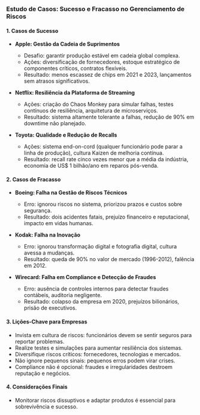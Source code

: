 ### Estudo de Casos: Sucesso e Fracasso no Gerenciamento de Riscos

#### 1. Casos de Sucesso

- **Apple: Gestão da Cadeia de Suprimentos**

  - Desafio: garantir produção estável em cadeia global complexa.
  - Ações: diversificação de fornecedores, estoque estratégico de componentes críticos, contratos flexíveis.
  - Resultado: menos escassez de chips em 2021 e 2023, lançamentos sem atrasos significativos.

- **Netflix: Resiliência da Plataforma de Streaming**

  - Ações: criação do Chaos Monkey para simular falhas, testes contínuos de resiliência, arquitetura de microserviços.
  - Resultado: sistema altamente tolerante a falhas, redução de 90% em downtime não planejado.

- **Toyota: Qualidade e Redução de Recalls**
  - Ações: sistema end-on-cord (qualquer funcionário pode parar a linha de produção), cultura Kaizen de melhoria contínua.
  - Resultado: recall rate cinco vezes menor que a média da indústria, economia de US$ 1 bilhão/ano em reparos pós-venda.

#### 2. Casos de Fracasso

- **Boeing: Falha na Gestão de Riscos Técnicos**

  - Erro: ignorou riscos no sistema, priorizou prazos e custos sobre segurança.
  - Resultado: dois acidentes fatais, prejuízo financeiro e reputacional, impacto em vidas humanas.

- **Kodak: Falha na Inovação**

  - Erro: ignorou transformação digital e fotografia digital, cultura avessa a mudanças.
  - Resultado: queda de 90% no valor de mercado (1996-2012), falência em 2012.

- **Wirecard: Falha em Compliance e Detecção de Fraudes**
  - Erro: ausência de controles internos para detectar fraudes contábeis, auditoria negligente.
  - Resultado: colapso da empresa em 2020, prejuízos bilionários, prisão de executivos.

#### 3. Lições-Chave para Empresas

- Invista em cultura de riscos: funcionários devem se sentir seguros para reportar problemas.
- Realize testes e simulações para aumentar resiliência dos sistemas.
- Diversifique riscos críticos: fornecedores, tecnologias e mercados.
- Não ignore pequenos sinais: pequenos erros podem virar crises.
- Compliance não é opcional: fraudes e irregularidades destroem reputação e negócios.

#### 4. Considerações Finais

- Monitorar riscos dissuptivos e adaptar produtos é essencial para sobrevivência e sucesso.
